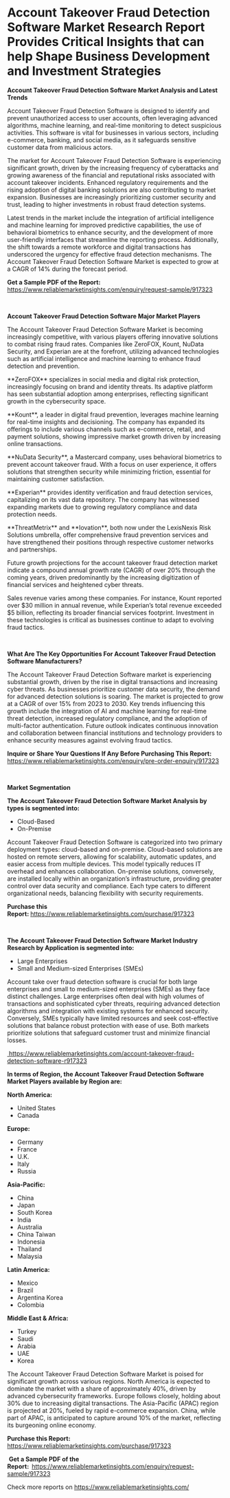 <p><h1>Account Takeover Fraud Detection Software Market Research Report Provides Critical Insights that can help Shape Business Development and Investment Strategies</h1></p><p><strong>Account Takeover Fraud Detection Software Market Analysis and Latest Trends</strong></p>
<p><p>Account Takeover Fraud Detection Software is designed to identify and prevent unauthorized access to user accounts, often leveraging advanced algorithms, machine learning, and real-time monitoring to detect suspicious activities. This software is vital for businesses in various sectors, including e-commerce, banking, and social media, as it safeguards sensitive customer data from malicious actors.</p><p>The market for Account Takeover Fraud Detection Software is experiencing significant growth, driven by the increasing frequency of cyberattacks and growing awareness of the financial and reputational risks associated with account takeover incidents. Enhanced regulatory requirements and the rising adoption of digital banking solutions are also contributing to market expansion. Businesses are increasingly prioritizing customer security and trust, leading to higher investments in robust fraud detection systems.</p><p>Latest trends in the market include the integration of artificial intelligence and machine learning for improved predictive capabilities, the use of behavioral biometrics to enhance security, and the development of more user-friendly interfaces that streamline the reporting process. Additionally, the shift towards a remote workforce and digital transactions has underscored the urgency for effective fraud detection mechanisms. The Account Takeover Fraud Detection Software Market is expected to grow at a CAGR of 14% during the forecast period.</p></p>
<p><strong>Get a Sample PDF of the Report:&nbsp;</strong> <a href="https://www.reliablemarketinsights.com/enquiry/request-sample/917323?utm_campaign=1948&utm_medium=2&utm_source=Github&utm_content=ia&utm_term=07032025&utm_id=account-takeover-fraud-detection-software">https://www.reliablemarketinsights.com/enquiry/request-sample/917323</a></p>
<p>&nbsp;</p>
<p><strong>Account Takeover Fraud Detection Software Major Market Players</strong></p>
<p><p>The Account Takeover Fraud Detection Software Market is becoming increasingly competitive, with various players offering innovative solutions to combat rising fraud rates. Companies like ZeroFOX, Kount, NuData Security, and Experian are at the forefront, utilizing advanced technologies such as artificial intelligence and machine learning to enhance fraud detection and prevention.</p><p>**ZeroFOX** specializes in social media and digital risk protection, increasingly focusing on brand and identity threats. Its adaptive platform has seen substantial adoption among enterprises, reflecting significant growth in the cybersecurity space.</p><p>**Kount**, a leader in digital fraud prevention, leverages machine learning for real-time insights and decisioning. The company has expanded its offerings to include various channels such as e-commerce, retail, and payment solutions, showing impressive market growth driven by increasing online transactions.</p><p>**NuData Security**, a Mastercard company, uses behavioral biometrics to prevent account takeover fraud. With a focus on user experience, it offers solutions that strengthen security while minimizing friction, essential for maintaining customer satisfaction.</p><p>**Experian** provides identity verification and fraud detection services, capitalizing on its vast data repository. The company has witnessed expanding markets due to growing regulatory compliance and data protection needs.</p><p>**ThreatMetrix** and **Iovation**, both now under the LexisNexis Risk Solutions umbrella, offer comprehensive fraud prevention services and have strengthened their positions through respective customer networks and partnerships.</p><p>Future growth projections for the account takeover fraud detection market indicate a compound annual growth rate (CAGR) of over 20% through the coming years, driven predominantly by the increasing digitization of financial services and heightened cyber threats. </p><p>Sales revenue varies among these companies. For instance, Kount reported over $30 million in annual revenue, while Experian’s total revenue exceeded $5 billion, reflecting its broader financial services footprint. Investment in these technologies is critical as businesses continue to adapt to evolving fraud tactics.</p></p>
<p>&nbsp;</p>
<p><strong>What Are The Key Opportunities For Account Takeover Fraud Detection Software Manufacturers?</strong></p>
<p><p>The Account Takeover Fraud Detection Software market is experiencing substantial growth, driven by the rise in digital transactions and increasing cyber threats. As businesses prioritize customer data security, the demand for advanced detection solutions is soaring. The market is projected to grow at a CAGR of over 15% from 2023 to 2030. Key trends influencing this growth include the integration of AI and machine learning for real-time threat detection, increased regulatory compliance, and the adoption of multi-factor authentication. Future outlook indicates continuous innovation and collaboration between financial institutions and technology providers to enhance security measures against evolving fraud tactics.</p></p>
<p><strong>Inquire or Share Your Questions If Any Before Purchasing This Report:</strong> <a href="https://www.reliablemarketinsights.com/enquiry/pre-order-enquiry/917323?utm_campaign=1948&utm_medium=2&utm_source=Github&utm_content=ia&utm_term=07032025&utm_id=account-takeover-fraud-detection-software">https://www.reliablemarketinsights.com/enquiry/pre-order-enquiry/917323</a></p>
<p>&nbsp;</p>
<p><strong>Market Segmentation</strong></p>
<p><strong>The Account Takeover Fraud Detection Software Market Analysis by types is segmented into:</strong></p>
<p><ul><li>Cloud-Based</li><li>On-Premise</li></ul></p>
<p><p>Account Takeover Fraud Detection Software is categorized into two primary deployment types: cloud-based and on-premise. Cloud-based solutions are hosted on remote servers, allowing for scalability, automatic updates, and easier access from multiple devices. This model typically reduces IT overhead and enhances collaboration. On-premise solutions, conversely, are installed locally within an organization’s infrastructure, providing greater control over data security and compliance. Each type caters to different organizational needs, balancing flexibility with security requirements.</p></p>
<p><strong>Purchase this Report:&nbsp;</strong><a href="https://www.reliablemarketinsights.com/purchase/917323?utm_campaign=1948&utm_medium=2&utm_source=Github&utm_content=ia&utm_term=07032025&utm_id=account-takeover-fraud-detection-software">https://www.reliablemarketinsights.com/purchase/917323</a></p>
<p>&nbsp;</p>
<p><strong>The Account Takeover Fraud Detection Software Market Industry Research by Application is segmented into:</strong></p>
<p><ul><li>Large Enterprises</li><li>Small and Medium-sized Enterprises (SMEs)</li></ul></p>
<p><p>Account take over fraud detection software is crucial for both large enterprises and small to medium-sized enterprises (SMEs) as they face distinct challenges. Large enterprises often deal with high volumes of transactions and sophisticated cyber threats, requiring advanced detection algorithms and integration with existing systems for enhanced security. Conversely, SMEs typically have limited resources and seek cost-effective solutions that balance robust protection with ease of use. Both markets prioritize solutions that safeguard customer trust and minimize financial losses.</p></p>
<p><a href="https://www.reliablemarketinsights.com/account-takeover-fraud-detection-software-r917323?utm_campaign=1948&utm_medium=2&utm_source=Github&utm_content=ia&utm_term=07032025&utm_id=account-takeover-fraud-detection-software">&nbsp;https://www.reliablemarketinsights.com/account-takeover-fraud-detection-software-r917323</a></p>
<p><strong>In terms of Region, the Account Takeover Fraud Detection Software Market Players available by Region are:</strong></p>
<p>
    <p> <strong> North America: </strong>
        <ul>
            <li>United States</li>
            <li>Canada</li>
        </ul>
        </p> 
    <p> <strong> Europe: </strong>
        <ul>
            <li>Germany</li>
            <li>France</li>
            <li>U.K.</li>
            <li>Italy</li>
            <li>Russia</li>
        </ul>
        </p> 
    <p> <strong> Asia-Pacific: </strong>
        <ul>
            <li>China</li>
            <li>Japan</li>
            <li>South Korea</li>
            <li>India</li>
            <li>Australia</li>
            <li>China Taiwan</li>
            <li>Indonesia</li>
            <li>Thailand</li>
            <li>Malaysia</li>
        </ul>
        </p> 
    <p> <strong> Latin America: </strong>
        <ul>
            <li>Mexico</li>
            <li>Brazil</li>
            <li>Argentina Korea</li>
            <li>Colombia</li>
        </ul>
        </p> 
    <p> <strong> Middle East & Africa: </strong>
        <ul>
            <li>Turkey</li>
            <li>Saudi</li>
            <li>Arabia</li>
            <li>UAE</li>
            <li>Korea</li>
        </ul>
    </p>
    </p>
<p><p>The Account Takeover Fraud Detection Software Market is poised for significant growth across various regions. North America is expected to dominate the market with a share of approximately 40%, driven by advanced cybersecurity frameworks. Europe follows closely, holding about 30% due to increasing digital transactions. The Asia-Pacific (APAC) region is projected at 20%, fueled by rapid e-commerce expansion. China, while part of APAC, is anticipated to capture around 10% of the market, reflecting its burgeoning online economy.</p></p>
<p><strong>Purchase this Report: </strong><a href="https://www.reliablemarketinsights.com/purchase/917323?utm_campaign=1948&utm_medium=2&utm_source=Github&utm_content=ia&utm_term=07032025&utm_id=account-takeover-fraud-detection-software">https://www.reliablemarketinsights.com/purchase/917323</a></p>
<p>&nbsp;<strong>Get a Sample PDF of the Report:&nbsp;&nbsp;</strong><a href="https://www.reliablemarketinsights.com/enquiry/request-sample/917323?utm_campaign=1948&utm_medium=2&utm_source=Github&utm_content=ia&utm_term=07032025&utm_id=account-takeover-fraud-detection-software">https://www.reliablemarketinsights.com/enquiry/request-sample/917323</a></p>
<p><strong></strong></p>
<p>Check more reports on <a href="https://www.reliablemarketinsights.com/?utm_campaign=1948&utm_medium=2&utm_source=Github&utm_content=ia&utm_term=07032025&utm_id=account-takeover-fraud-detection-software">https://www.reliablemarketinsights.com/</a></p>
